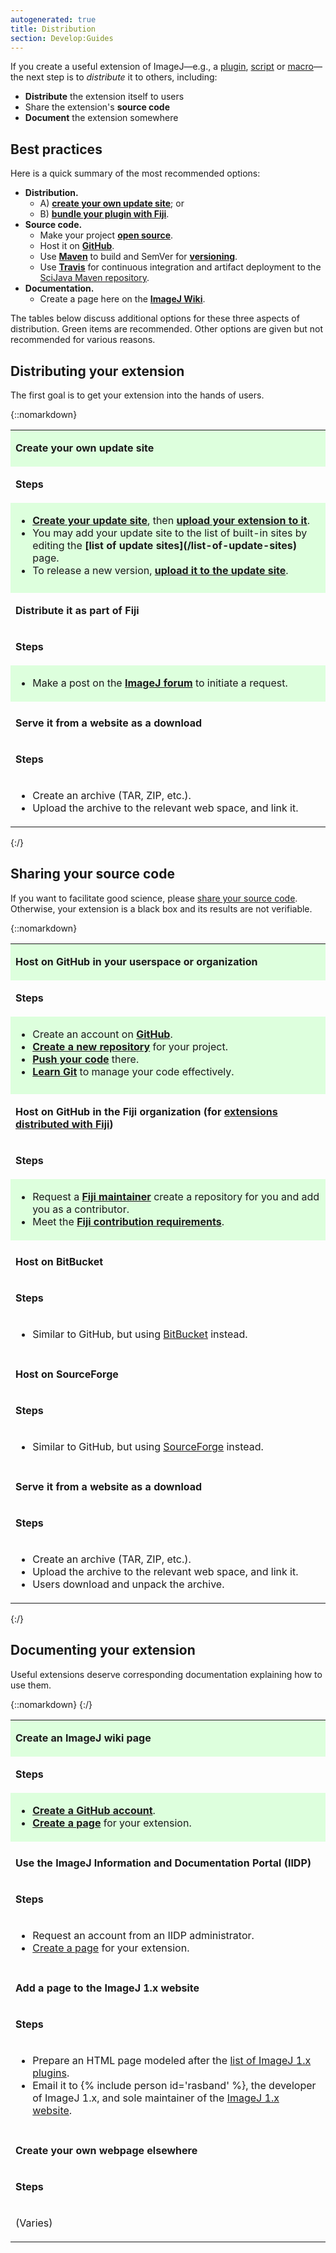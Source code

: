 ```yaml
---
autogenerated: true
title: Distribution
section: Develop:Guides
---
```


If you create a useful extension of ImageJ—e.g., a [plugin](/plugins), [script](/scripting/script-editor) or [macro](/scripting/macro)—the next step is to *distribute* it to others, including:

-   **Distribute** the extension itself to users
-   Share the extension's **source code**
-   **Document** the extension somewhere

## Best practices

Here is a quick summary of the most recommended options:

-   **Distribution.**
    -   A\) **[create your own update site](/update-sites/setup)**; or
    -   B\) **[bundle your plugin with Fiji](/software/fiji/contribution-requirements)**.
-   **Source code.**
    -   Make your project **[open source](Open_source)**.
    -   Host it on **[GitHub](/develop/github)**.
    -   Use **[Maven](/develop/maven)** to build and SemVer for **[versioning](/develop/versioning)**.
    -   Use **[Travis](/develop/travis)** for continuous integration and artifact deployment to the [SciJava Maven repository](//develop/project-management#maven).
-   **Documentation.**
    -   Create a page here on the **[ImageJ Wiki](/)**.

The tables below discuss additional options for these three aspects of distribution. Green items are recommended. Other options are given but not recommended for various reasons.

## Distributing your extension

The first goal is to get your extension into the hands of users.

{::nomarkdown}
<table>
  <tbody>
    <tr>
      <td style="background: #dfd">
        <p><strong>Create your own update site</strong></p>
      </td>
    </tr>
    <tr>
      <td>
        <p><strong>Steps</strong></p>
      </td>
    </tr>
    <tr>
      <td style="background: #dfd; vertical-align: top">
        <ul>
          <li><strong><a href="/update-sites/setup">Create your update site</a></strong>, then <strong><a href="/update-sites/setup#uploading-files-to-your-update-site">upload your extension to it</a></strong>.</li>
          <li>You may add your update site to the list of built-in sites by editing the <strong>[list of update sites](/list-of-update-sites)</strong> page.</li>
          <li>To release a new version, <strong><a href="/update-sites/setup#uploading-files-to-your-update-site">upload it to the update site</a></strong>.</li>
        </ul>
      </td>
    </tr>
    <tr>
      <td style="background: #dfd"></td>
    </tr>
    <tr>
      <td>
        <p><strong>Distribute it as part of Fiji</strong></p>
      </td>
    </tr>
    <tr>
      <td>
        <p><strong>Steps</strong></p>
      </td>
    </tr>
    <tr>
      <td style="background: #dfd; vertical-align: top">
        <ul>
          <li>Make a post on the <strong><a href="/help">ImageJ forum</a></strong> to initiate a request.</li>
        </ul>
      </td>
    </tr>
    <tr>
      <td style="vertical-align: top"></td>
    </tr>
    <tr>
      <td>
        <p><strong>Serve it from a website as a download</strong></p>
      </td>
    </tr>
    <tr>
      <td>
        <p><strong>Steps</strong></p>
      </td>
    </tr>
    <tr>
      <td>
        <ul>
          <li>Create an archive (TAR, ZIP, etc.).</li>
          <li>Upload the archive to the relevant web space, and link it.</li>
        </ul>
      </td>
    </tr>
  </tbody>
</table>
{:/}

## Sharing your source code

If you want to facilitate good science, please [share your source code](Open_Source). Otherwise, your extension is a black box and its results are not verifiable.

{::nomarkdown}
<table>
  <tbody>
    <tr>
      <td style="background: #dfd">
        <p><strong>Host on GitHub in your userspace or organization</strong></p>
      </td>
    </tr>
    <tr>
      <td>
        <p><strong>Steps</strong></p>
      </td>
    </tr>
    <tr>
      <td style="background: #dfd; vertical-align: top">
        <ul>
          <li>Create an account on <strong><a href="https://github.com">GitHub</a></strong>.</li>
          <li><strong><a href="https://help.github.com/articles/create-a-repo">Create a new repository</a></strong> for your project.</li>
          <li><strong><a href="https://help.github.com/articles/pushing-to-a-remote">Push your code</a></strong> there.</li>
          <li><strong><a href="/develop/git">Learn Git</a></strong> to manage your code effectively.</li>
        </ul>
      </td>
    </tr>
    <tr>
      <td style="background: #dfd"></td>
    </tr>
    <tr>
      <td>
        <p><strong>Host on GitHub in the Fiji organization (for <a href="/software/fiji/contribution-requirements">extensions distributed with Fiji</a>)</strong></p>
      </td>
    </tr>
    <tr>
      <td>
        <p><strong>Steps</strong></p>
      </td>
    </tr>
    <tr>
      <td style="background: #dfd; vertical-align: top">
        <ul>
          <li>Request a <strong><a href="/about/governance">Fiji maintainer</a></strong> create a repository for you and add you as a contributor.</li>
          <li>Meet the <strong><a href="/software/fiji/contribution-requirements">Fiji contribution requirements</a></strong>.</li>
        </ul>
      </td>
    </tr>
    <tr>
      <td style="vertical-align: top"></td>
    </tr>
    <tr>
      <td>
        <p><strong>Host on BitBucket</strong></p>
      </td>
    </tr>
    <tr>
      <td>
        <p><strong>Steps</strong></p>
      </td>
    </tr>
    <tr>
      <td>
        <ul>
          <li>Similar to GitHub, but using <a href="https://bitbucket.org/">BitBucket</a> instead.
          </li>
        </ul>
      </td>
    </tr>
    <tr>
      <td style="vertical-align: top"></td>
    </tr>
    <tr>
      <td>
        <p><strong>Host on SourceForge</strong></p>
      </td>
    </tr>
    <tr>
      <td>
        <p><strong>Steps</strong></p>
      </td>
    </tr>
    <tr>
      <td>
        <ul>
          <li>Similar to GitHub, but using <a href="http://sourceforge.net/">SourceForge</a> instead.
          </li>
        </ul>
      </td>
    </tr>
    <tr>
      <td style="vertical-align: top"></td>
    </tr>
    <tr>
      <td>
        <p><strong>Serve it from a website as a download</strong></p>
      </td>
    </tr>
    <tr>
      <td>
        <p><strong>Steps</strong></p>
      </td>
    </tr>
    <tr>
      <td>
        <ul>
          <li>Create an archive (TAR, ZIP, etc.).</li>
          <li>Upload the archive to the relevant web space, and link it.</li>
          <li>Users download and unpack the archive.</li>
        </ul>
      </td>
    </tr>
  </tbody>
</table>
{:/}

## Documenting your extension

Useful extensions deserve corresponding documentation explaining how to use them.

  <table>
{::nomarkdown}
  <tbody>
    <tr>
      <td style="background: #dfd">
        <p><strong>Create an ImageJ wiki page</strong></p>
      </td>
    </tr>
    <tr>
      <td>
        <p><strong>Steps</strong></p>
      </td>
    </tr>
    <tr>
      <td style="background: #dfd; vertical-align: top">
        <ul>
          <li><strong><a href="https://github.com/join">Create a GitHub account</a></strong>.</li>
          <li><strong><a href="/help/editing">Create a page</a></strong> for your extension.</li>
        </ul>
      </td>
    </tr>
    <tr>
      <td style="vertical-align: top"></td>
    </tr>
    <tr>
      <td>
        <p><strong>Use the ImageJ Information and Documentation Portal (IIDP)</strong></p>
      </td>
    </tr>
    <tr>
      <td>
        <p><strong>Steps</strong></p>
      </td>
    </tr>
    <tr>
      <td>
        <ul>
          <li>Request an account from an IIDP administrator.</li>
          <li>
            <a href="http://imagejdocu.tudor.lu/doku.php?id=create_new_content">Create a page</a> for your extension.
          </li>
        </ul>
      </td>
    </tr>
    <tr>
      <td style="vertical-align: top"></td>
    </tr>
    <tr>
      <td>
        <p><strong>Add a page to the ImageJ 1.x website</strong></p>
      </td>
    </tr>
    <tr>
      <td>
        <p><strong>Steps</strong></p>
      </td>
    </tr>
    <tr>
      <td>
        <ul>
          <li>Prepare an HTML page modeled after the <a href="/ij/plugins/index.html">list of ImageJ 1.x plugins</a>.
          </li>
          <li>Email it to {% include person id='rasband' %}, the developer of ImageJ 1.x, and sole maintainer of the <a href="/ij/index.html">ImageJ 1.x website</a>.
          </li>
        </ul>
      </td>
    </tr>
    <tr>
      <td style="vertical-align: top"></td>
    </tr>
    <tr>
      <td>
        <p><strong>Create your own webpage elsewhere</strong></p>
      </td>
    </tr>
    <tr>
      <td>
        <p><strong>Steps</strong></p>
      </td>
    </tr>
    <tr>
      <td>
        <p>(Varies)</p>
      </td>
    </tr>
  </tbody>
{:/}
  </table>
